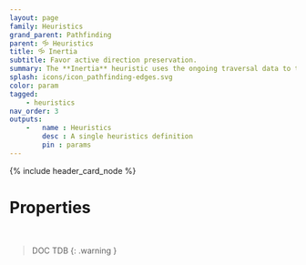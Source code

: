 ```yaml
---
layout: page
family: Heuristics
grand_parent: Pathfinding
parent: 🝰 Heuristics
title: 🝰 Inertia
subtitle: Favor active direction preservation.
summary: The **Inertia** heuristic uses the ongoing traversal data to try and maintain a consistent direction, as if the algorithm had "inertia".
splash: icons/icon_pathfinding-edges.svg
color: param
tagged: 
    - heuristics
nav_order: 3
outputs:
    -   name : Heuristics
        desc : A single heuristics definition
        pin : params
---
```


{% include header_card_node %}

# Properties
<br>

> DOC TDB
{: .warning }
